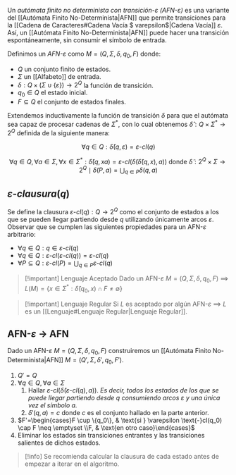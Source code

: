 Un *autómata finito no determinista con transición-$\varepsilon$ (AFN-$\varepsilon$)* es una variante del [[Autómata Finito No-Determinista|AFN]] que permite transiciones para la [[Cadena de Caracteres#Cadena Vacía $ varepsilon$|Cadena Vacía]] $\varepsilon$. Así, un [[Autómata Finito No-Determinista|AFN]] puede hacer una transición espontáneamente, sin consumir el símbolo de entrada.

Definimos un *AFN-$\varepsilon$* como $M=(Q,\Sigma,\delta, q_0, F)$ donde:
- $Q$ un conjunto finito de estados.
- $\Sigma$ un  [[Alfabeto]] de entrada.
- $\delta : Q \times (\Sigma \cup \{ \varepsilon \}) \rightarrow 2^Q$ la función de transición.
- $q_0 \in Q$ el estado inicial.
- $F \subseteq Q$ el conjunto de estados finales.

Extendemos inductivamente la función de transición $\delta$ para que el autómata sea capaz de procesar cadenas de $\Sigma^\ast$, con lo cual obtenemos $\hat{\delta} : Q \times \Sigma^\ast \rightarrow 2^Q$ definida de la siguiente manera:

$$
\forall q \in Q : \hat{\delta}(q, \varepsilon) = \varepsilon \text{-}cl(q)
$$

$$
\forall q \in Q, \forall a \in \Sigma, \forall x \in \Sigma^\ast : \hat{\delta}(q, xa) = \varepsilon \text{-}cl(\tilde{\delta}(\hat{\delta}(q,x),a)) \text{ donde } \tilde{\delta} : 2^Q \times \Sigma \rightarrow 2^Q \mid \tilde{\delta}(P, a) = \bigcup_{q \in P}\delta(q, a)
$$

## $\varepsilon \text{-} clausura(q)$
Se define la clausura $\varepsilon \text{-} cl(q) : Q \rightarrow 2^Q$ como el conjunto de estados a los que se pueden llegar partiendo desde $q$ utilizando únicamente arcos $\varepsilon$. Observar que se cumplen las siguientes propiedades para un AFN-$\varepsilon$ arbitrario:
- $\forall q \in Q : q \in \varepsilon \text{-}cl(q)$
- $\forall q \in Q : \varepsilon \text{-}cl(\varepsilon \text{-}cl(q)) = \varepsilon \text{-}cl(q)$
- $\forall P \subseteq Q : \varepsilon \text{-}cl(P) = \bigcup_{q \in P}\varepsilon \text{-}cl(q)$

>[!important] Lenguaje Aceptado
>Dado un AFN-$\varepsilon$ $M=(Q,\Sigma,\delta, q_0, F)$  $\implies$  $L(M) = \{ x \in \Sigma^\ast : \hat{\delta}(q_0, x) \cap F \neq \emptyset \}$

>[!important] Lenguaje Regular
>Si $L$ es aceptado por algún AFN-$\varepsilon$ $\implies$ $L$ es un [[Lenguaje#Lenguaje Regular|Lenguaje Regular]].

## AFN-$\varepsilon$ $\rightarrow$ AFN
Dado un AFN-$\varepsilon$  $M=(Q,\Sigma,\delta, q_0, F)$ construiremos un [[Autómata Finito No-Determinista|AFN]] $M=(Q', \Sigma, \delta', q_0, F')$.

1. $Q'=Q$
2.  $\forall q \in Q, \forall a \in \Sigma$
	1. Hallar $\varepsilon \text{-}cl(\tilde{\delta}(\varepsilon \text{-}cl(q), a))$. *Es decir, todos los estados de los que se puede llegar partiendo desde $q$ consumiendo arcos $\varepsilon$ y una única vez el símbolo $a$.*
	2. $\delta'(q, a) = c$ donde $c$ es el conjunto hallado en la parte anterior.
3. $F'=\begin{cases}F \cup \{q_0\},  & \text{si } \varepsilon \text{-}cl(q_0) \cap F \neq \emptyset \\F, & \text{en otro caso}\end{cases}$
4. Eliminar los estados sin transiciones entrantes y las transiciones salientes de dichos estados.

>[!info] 
> Se recomienda calcular la clausura de cada estado antes de empezar a iterar en el algoritmo.
